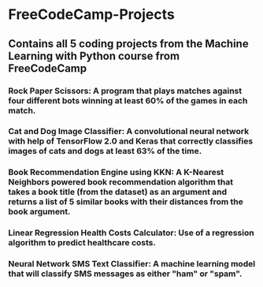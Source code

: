 # FreeCodeCamp-Projects

## Contains all 5 coding projects from the Machine Learning with Python course from FreeCodeCamp

### Rock Paper Scissors: A program that plays matches against four different bots winning at least 60% of the games in each match.
### Cat and Dog Image Classifier: A convolutional neural network with help of TensorFlow 2.0 and Keras that correctly classifies images of cats and dogs at least 63% of the time.
### Book Recommendation Engine using KKN: A K-Nearest Neighbors powered book recommendation algorithm that takes a book title (from the dataset) as an argument and returns a list of 5 similar books with their distances from the book argument.
### Linear Regression Health Costs Calculator: Use of a regression algorithm to predict healthcare costs.
### Neural Network SMS Text Classifier: A machine learning model that will classify SMS messages as either "ham" or "spam".
